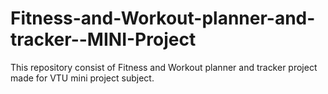 # Fitness-and-Workout-planner-and-tracker--MINI-Project
This repository consist of Fitness and Workout planner and tracker project made for VTU mini project subject.
